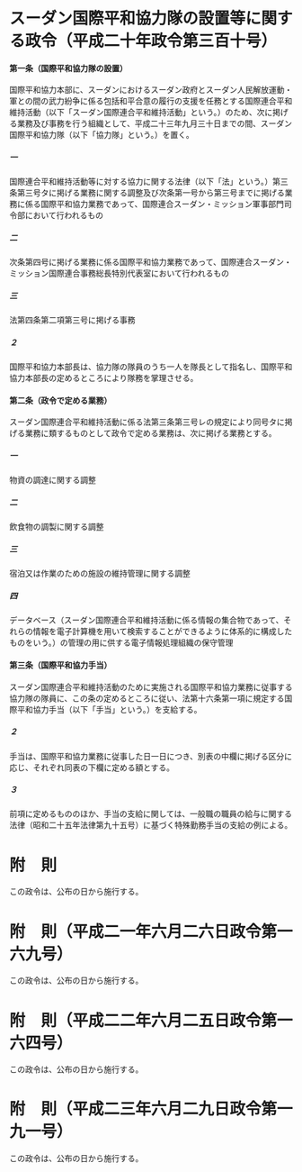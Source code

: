# スーダン国際平和協力隊の設置等に関する政令（平成二十年政令第三百十号）
#### 第一条（国際平和協力隊の設置）
国際平和協力本部に、スーダンにおけるスーダン政府とスーダン人民解放運動・軍との間の武力紛争に係る包括和平合意の履行の支援を任務とする国際連合平和維持活動（以下「スーダン国際連合平和維持活動」という。）のため、次に掲げる業務及び事務を行う組織として、平成二十三年九月三十日までの間、スーダン国際平和協力隊（以下「協力隊」という。）を置く。
##### 一
国際連合平和維持活動等に対する協力に関する法律（以下「法」という。）第三条第三号タに掲げる業務に関する調整及び次条第一号から第三号までに掲げる業務に係る国際平和協力業務であって、国際連合スーダン・ミッション軍事部門司令部において行われるもの
##### 二
次条第四号に掲げる業務に係る国際平和協力業務であって、国際連合スーダン・ミッション国際連合事務総長特別代表室において行われるもの
##### 三
法第四条第二項第三号に掲げる事務
##### ２
国際平和協力本部長は、協力隊の隊員のうち一人を隊長として指名し、国際平和協力本部長の定めるところにより隊務を掌理させる。
#### 第二条（政令で定める業務）
スーダン国際連合平和維持活動に係る法第三条第三号レの規定により同号タに掲げる業務に類するものとして政令で定める業務は、次に掲げる業務とする。
##### 一
物資の調達に関する調整
##### 二
飲食物の調製に関する調整
##### 三
宿泊又は作業のための施設の維持管理に関する調整
##### 四
データベース（スーダン国際連合平和維持活動に係る情報の集合物であって、それらの情報を電子計算機を用いて検索することができるように体系的に構成したものをいう。）の管理の用に供する電子情報処理組織の保守管理
#### 第三条（国際平和協力手当）
スーダン国際連合平和維持活動のために実施される国際平和協力業務に従事する協力隊の隊員に、この条の定めるところに従い、法第十六条第一項に規定する国際平和協力手当（以下「手当」という。）を支給する。
##### ２
手当は、国際平和協力業務に従事した日一日につき、別表の中欄に掲げる区分に応じ、それぞれ同表の下欄に定める額とする。
##### ３
前項に定めるもののほか、手当の支給に関しては、一般職の職員の給与に関する法律（昭和二十五年法律第九十五号）に基づく特殊勤務手当の支給の例による。
# 附　則
この政令は、公布の日から施行する。
# 附　則（平成二一年六月二六日政令第一六九号）
この政令は、公布の日から施行する。
# 附　則（平成二二年六月二五日政令第一六四号）
この政令は、公布の日から施行する。
# 附　則（平成二三年六月二九日政令第一九一号）
この政令は、公布の日から施行する。
